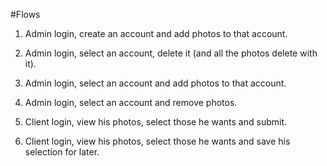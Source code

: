 #Flows

1. Admin login, create an account and add photos to that account.
2. Admin login, select an account, delete it (and all the photos delete with it).
3. Admin login, select an account and add photos to that account.
3. Admin login, select an account and remove photos.


1. Client login, view his photos, select those he wants and submit.
1. Client login, view his photos, select those he wants and save his selection for later.
